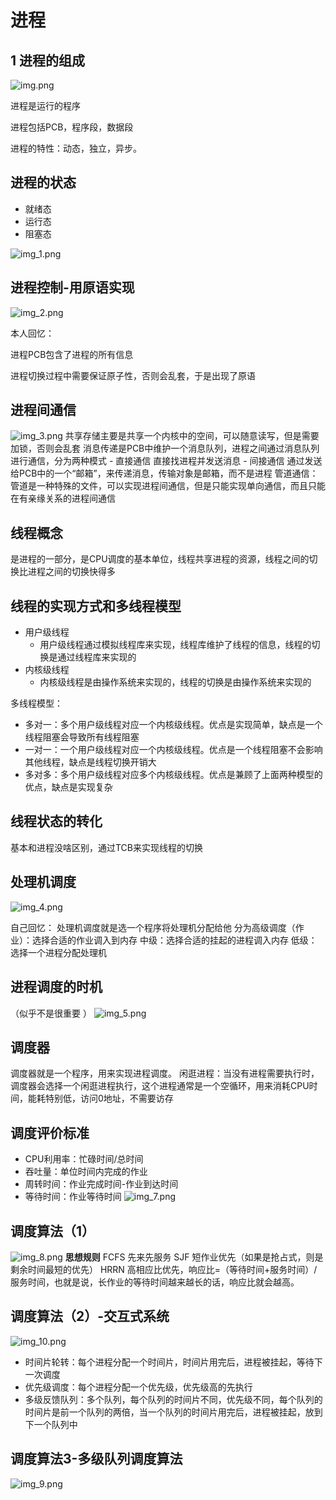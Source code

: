# 进程

## 1 进程的组成

![img.png](img.png)

进程是运行的程序

进程包括PCB，程序段，数据段

进程的特性：动态，独立，异步。

## 进程的状态

- 就绪态
- 运行态
- 阻塞态

![img_1.png](img_1.png)

## 进程控制-用原语实现

![img_2.png](img_2.png)

本人回忆：

进程PCB包含了进程的所有信息

进程切换过程中需要保证原子性，否则会乱套，于是出现了原语

[](https://)

## 进程间通信
![img_3.png](img_3.png)
共享存储主要是共享一个内核中的空间，可以随意读写，但是需要加锁，否则会乱套
消息传递是PCB中维护一个消息队列，进程之间通过消息队列进行通信，分为两种模式
    - 直接通信 直接找进程并发送消息
    - 间接通信 通过发送给PCB中的一个“邮箱”，来传递消息，传输对象是邮箱，而不是进程
管道通信：管道是一种特殊的文件，可以实现进程间通信，但是只能实现单向通信，而且只能在有亲缘关系的进程间通信


## 线程概念
是进程的一部分，是CPU调度的基本单位，线程共享进程的资源，线程之间的切换比进程之间的切换快得多

## 线程的实现方式和多线程模型
- 用户级线程
    - 用户级线程通过模拟线程库来实现，线程库维护了线程的信息，线程的切换是通过线程库来实现的
- 内核级线程
    - 内核级线程是由操作系统来实现的，线程的切换是由操作系统来实现的
  
多线程模型：
- 多对一：多个用户级线程对应一个内核级线程。优点是实现简单，缺点是一个线程阻塞会导致所有线程阻塞
- 一对一：一个用户级线程对应一个内核级线程。优点是一个线程阻塞不会影响其他线程，缺点是线程切换开销大
- 多对多：多个用户级线程对应多个内核级线程。优点是兼顾了上面两种模型的优点，缺点是实现复杂

## 线程状态的转化
基本和进程没啥区别，通过TCB来实现线程的切换

## 处理机调度
![img_4.png](img_4.png)

自己回忆：
 处理机调度就是选一个程序将处理机分配给他
分为高级调度（作业）：选择合适的作业调入到内存
中级：选择合适的挂起的进程调入内存
低级：选择一个进程分配处理机

## 进程调度的时机
（似乎不是很重要 ）
![img_5.png](img_5.png)

## 调度器
调度器就是一个程序，用来实现进程调度。
闲逛进程：当没有进程需要执行时，调度器会选择一个闲逛进程执行，这个进程通常是一个空循环，用来消耗CPU时间，能耗特别低，访问0地址，不需要访存

## 调度评价标准
- CPU利用率：忙碌时间/总时间
- 吞吐量：单位时间内完成的作业
- 周转时间：作业完成时间-作业到达时间
- 等待时间：作业等待时间
![img_7.png](img_7.png)



## 调度算法（1）

![img_8.png](img_8.png)
**思想规则**
FCFS 先来先服务
SJF 短作业优先（如果是抢占式，则是剩余时间最短的优先）
HRRN 高相应比优先，响应比=（等待时间+服务时间）/服务时间，也就是说，长作业的等待时间越来越长的话，响应比就会越高。

## 调度算法（2）-交互式系统

![img_10.png](img_10.png)

- 时间片轮转：每个进程分配一个时间片，时间片用完后，进程被挂起，等待下一次调度
- 优先级调度：每个进程分配一个优先级，优先级高的先执行
- 多级反馈队列：多个队列，每个队列的时间片不同，优先级不同，每个队列的时间片是前一个队列的两倍，当一个队列的时间片用完后，进程被挂起，放到下一个队列中

## 调度算法3-多级队列调度算法


![img_9.png](img_9.png)





























